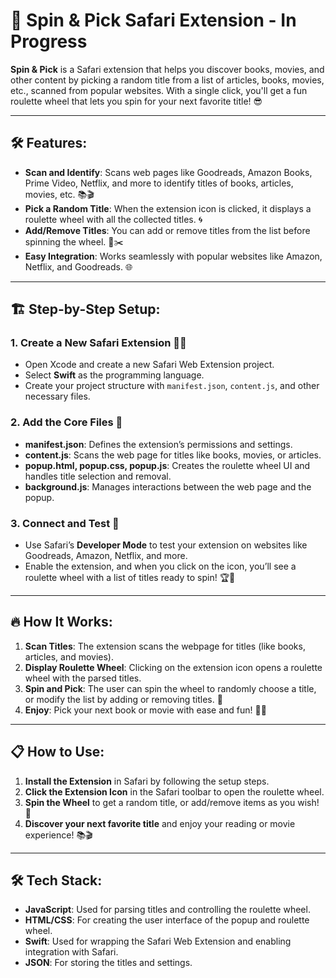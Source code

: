 # 🎰 **Spin & Pick** Safari Extension - In Progress

**Spin & Pick** is a Safari extension that helps you discover books, movies, and other content by picking a random title from a list of articles, books, movies, etc., scanned from popular websites. With a single click, you'll get a fun roulette wheel that lets you spin for your next favorite title! 😎

---

## 🛠️ **Features**:
- **Scan and Identify**: Scans web pages like Goodreads, Amazon Books, Prime Video, Netflix, and more to identify titles of books, articles, movies, etc. 📚🎬
- **Pick a Random Title**: When the extension icon is clicked, it displays a roulette wheel with all the collected titles. 🌀
- **Add/Remove Titles**: You can add or remove titles from the list before spinning the wheel. 📝✂️
- **Easy Integration**: Works seamlessly with popular websites like Amazon, Netflix, and Goodreads. 🌐

---

## 🏗️ **Step-by-Step Setup**:

### 1. **Create a New Safari Extension** 🧑‍💻
   - Open Xcode and create a new Safari Web Extension project.
   - Select **Swift** as the programming language.
   - Create your project structure with `manifest.json`, `content.js`, and other necessary files.

### 2. **Add the Core Files** 📂
   - **manifest.json**: Defines the extension’s permissions and settings.
   - **content.js**: Scans the web page for titles like books, movies, or articles.
   - **popup.html, popup.css, popup.js**: Creates the roulette wheel UI and handles title selection and removal.
   - **background.js**: Manages interactions between the web page and the popup.

### 3. **Connect and Test** 🧪
   - Use Safari’s **Developer Mode** to test your extension on websites like Goodreads, Amazon, Netflix, and more.
   - Enable the extension, and when you click on the icon, you’ll see a roulette wheel with a list of titles ready to spin! 🏆🎡

---

## 🔥 **How It Works**:

1. **Scan Titles**: The extension scans the webpage for titles (like books, articles, and movies).
2. **Display Roulette Wheel**: Clicking on the extension icon opens a roulette wheel with the parsed titles.
3. **Spin and Pick**: The user can spin the wheel to randomly choose a title, or modify the list by adding or removing titles. 🎯
4. **Enjoy**: Pick your next book or movie with ease and fun! 📖🍿

---

## 📋 **How to Use**:
1. **Install the Extension** in Safari by following the setup steps.
2. **Click the Extension Icon** in the Safari toolbar to open the roulette wheel.
3. **Spin the Wheel** to get a random title, or add/remove items as you wish! 🎉
4. **Discover your next favorite title** and enjoy your reading or movie experience! 📚🎬

---

## 🛠️ **Tech Stack**:

- **JavaScript**: Used for parsing titles and controlling the roulette wheel.
- **HTML/CSS**: For creating the user interface of the popup and roulette wheel.
- **Swift**: Used for wrapping the Safari Web Extension and enabling integration with Safari.
- **JSON**: For storing the titles and settings.
